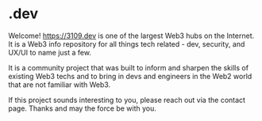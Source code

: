 # .dev
Welcome!
https://3109.dev is one of the largest Web3 hubs on the Internet. It is a Web3 info repository for all things tech related - dev, security, and UX/UI to name just a few. 

It is a community project that was built to inform and sharpen the skills of existing Web3 techs and to bring in devs and engineers in the Web2 world that are not familiar with Web3. 

If this project sounds interesting to you, please reach out via the contact page. Thanks and may the force be with you.
